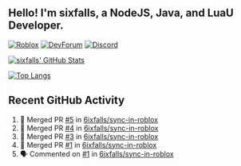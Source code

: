 ## Hello! I'm sixfalls, a NodeJS, Java, and LuaU Developer.

[![Roblox](https://img.shields.io/badge/dynamic/json?color=red&label=Roblox&query=count&suffix=%20Followers&url=https%3A%2F%2Ffriends.roblox.com%2Fv1%2Fusers%2F193632792%2Ffollowers%2Fcount&style=for-the-badge&logo=Roblox)](https://www.roblox.com/users/193632792/profile)
[![DevForum](https://img.shields.io/badge/dynamic/json?color=9cf&label=DevForum&query=user.profile_view_count&suffix=%20Views&url=https%3A%2F%2Fdevforum.roblox.com%2Fu%2Fsixfalls.json&style=for-the-badge&logo=Roblox)](https://devforum.roblox.com/u/sixfalls/summary)
[![Discord](https://img.shields.io/badge/Discord-Profile-blue?style=for-the-badge&logo=Discord&logoColor=white)](https://discord.com/users/303173495918034945)

[![sixfalls' GitHub Stats](https://github-readme-stats.vercel.app/api?username=6ixfalls&theme=github_dark&hide_border=true)](https://github.com/anuraghazra/github-readme-stats)

[![Top Langs](https://github-readme-stats.vercel.app/api/top-langs/?username=6ixfalls&theme=github_dark&hide_border=true)](https://github.com/anuraghazra/github-readme-stats)

## Recent GitHub Activity
<!--START_SECTION:activity-->
1. 🎉 Merged PR [#5](https://github.com/6ixfalls/sync-in-roblox/pull/5) in [6ixfalls/sync-in-roblox](https://github.com/6ixfalls/sync-in-roblox)
2. 🎉 Merged PR [#4](https://github.com/6ixfalls/sync-in-roblox/pull/4) in [6ixfalls/sync-in-roblox](https://github.com/6ixfalls/sync-in-roblox)
3. 🎉 Merged PR [#3](https://github.com/6ixfalls/sync-in-roblox/pull/3) in [6ixfalls/sync-in-roblox](https://github.com/6ixfalls/sync-in-roblox)
4. 🎉 Merged PR [#1](https://github.com/6ixfalls/sync-in-roblox/pull/1) in [6ixfalls/sync-in-roblox](https://github.com/6ixfalls/sync-in-roblox)
5. 🗣 Commented on [#1](https://github.com/6ixfalls/sync-in-roblox/issues/1) in [6ixfalls/sync-in-roblox](https://github.com/6ixfalls/sync-in-roblox)
<!--END_SECTION:activity-->
